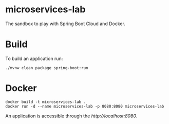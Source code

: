 # microservices-lab
The sandbox to play with Spring Boot Cloud and Docker.

# Build
To build an application run:
```
./mvnw clean package spring-boot:run
```

# Docker
```
docker build -t microservices-lab .   
docker run -d --name microservices-lab -p 8080:8080 microservices-lab
```

An application is accessible through the _http://localhost:8080_.